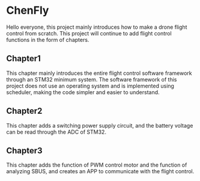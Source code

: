 # ChenFly
Hello everyone, this project mainly introduces how to make a drone flight control from scratch. This project will continue to add flight control functions in the form of chapters.

## Chapter1
This chapter mainly introduces the entire flight control software framework through an STM32 minimum system. The software framework of this project does not use an operating system and is implemented using scheduler, making the code simpler and easier to understand.

## Chapter2
This chapter adds a switching power supply circuit, and the battery voltage can be read through the ADC of STM32.

## Chapter3
This chapter adds the function of PWM control motor and the function of analyzing SBUS, and creates an APP to communicate with the flight control.
